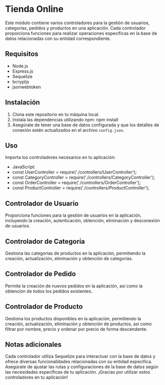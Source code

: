 # Tienda Online 

Este módulo contiene varios controladores para la gestión de usuarios, categorías, pedidos y productos en una aplicación. Cada controlador proporciona funciones para realizar operaciones específicas en la base de datos relacionadas con su entidad correspondiente.

## Requisitos

- Node.js
- Express.js
- Sequelize
- bcryptjs
- jsonwebtoken

## Instalación

1. Clona este repositorio en tu máquina local.
2. Instala las dependencias utilizando npm: npm install
3. Asegúrate de tener una base de datos configurada y que los detalles de conexión estén actualizados en el archivo `config.json`.


## Uso

Importa los controladores necesarios en tu aplicación:

- JavaScript:
- const UserController = require('./controllers/UserController');
- const CategoryController = require('./controllers/CategoryController');
- const OrderController = require('./controllers/OrderController');
- const ProductController = require('./controllers/ProductController');

## Controlador de Usuario
Proporciona funciones para la gestión de usuarios en la aplicación, incluyendo la creación, autenticación, obtención, eliminación y desconexión de usuarios.

## Controlador de Categoría
Gestiona las categorías de productos en la aplicación, permitiendo la creación, actualización, eliminación y obtención de categorías.

## Controlador de Pedido
Permite la creación de nuevos pedidos en la aplicación, así como la obtención de todos los pedidos existentes.

## Controlador de Producto
Gestiona los productos disponibles en la aplicación, permitiendo la creación, actualización, eliminación y obtención de productos, así como filtrar por nombre, precio y ordenar por precio de forma descendente.


## Notas adicionales
Cada controlador utiliza Sequelize para interactuar con la base de datos y ofrece diversas funcionalidades relacionadas con su entidad específica.
Asegúrate de ajustar las rutas y configuraciones de la base de datos según las necesidades específicas de tu aplicación.
¡Gracias por utilizar estos controladores en tu aplicación!